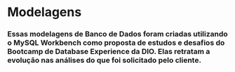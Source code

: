 # Modelagens
### Essas modelagens de Banco de Dados foram criadas utilizando o MySQL Workbench como proposta de estudos e desafios do Bootcamp de Database Experience da DIO. Elas retratam a evolução nas análises do que foi solicitado pelo cliente.
